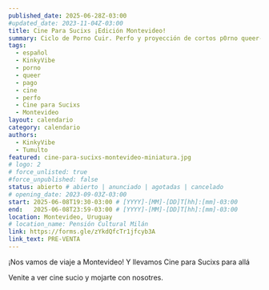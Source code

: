 ```yaml
---
published_date: 2025-06-28Z-03:00
#updated_date: 2023-11-04Z-03:00
title: Cine Para Sucixs ¡Edición Montevideo!
summary: Ciclo de Porno Cuir. Perfo y proyección de cortos p0rno queer-lgtb. Venite a ver cine sucio y mojarte con nosotres.
tags:
  - español
  - KinkyVibe
  - porno
  - queer
  - pago
  - cine
  - perfo
  - Cine para Sucixs
  - Montevideo
layout: calendario
category: calendario
authors:
  - KinkyVibe
  - Tumulto
featured: cine-para-sucixs-montevideo-miniatura.jpg
# logo: 2
# force_unlisted: true
#force_unpublished: false
status: abierto # abierto | anunciado | agotadas | cancelado
# opening_date: 2023-09-03Z-03:00
start: 2025-06-08T19:30-03:00 # [YYYY]-[MM]-[DD]T[hh]:[mm]-03:00
end:   2025-06-08T23:59-03:00 # [YYYY]-[MM]-[DD]T[hh]:[mm]-03:00
location: Montevideo, Uruguay
# location_name: Pensión Cultural Milán
link: https://forms.gle/zYkdQfcTr1jfcyb3A
link_text: PRE-VENTA
---
```

¡Nos vamos de viaje a Montevideo! Y llevamos Cine para Sucixs para allá

Venite a ver cine sucio y mojarte con nosotres.